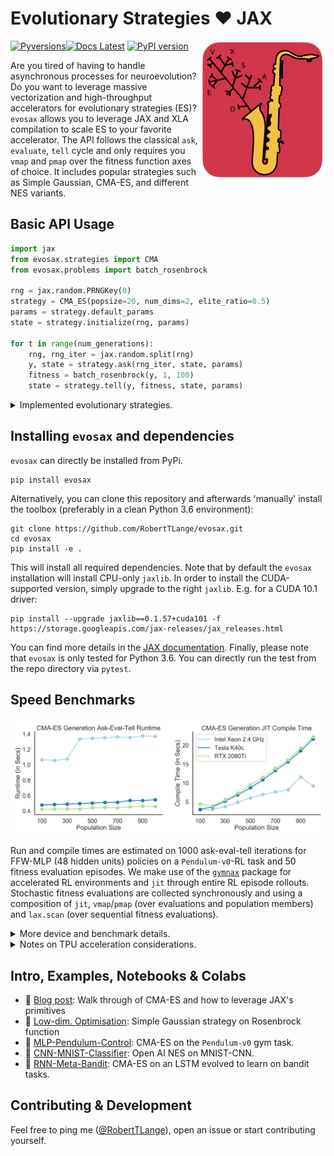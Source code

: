 # Evolutionary Strategies :heart: JAX
[![Pyversions](https://img.shields.io/pypi/pyversions/mle-toolbox.svg?style=flat-square)](https://pypi.python.org/pypi/mle-toolbox)[![Docs Latest](https://img.shields.io/badge/docs-dev-blue.svg)](https://github.com/RobertTLange/mle-toolbox/) [![PyPI version](https://badge.fury.io/py/mle-toolbox.svg)](https://badge.fury.io/py/mle-toolbox)
<a href="docs/evosax_transparent.png_2"><img src="docs/evosax_transparent_2.png" width="200" align="right" /></a>

Are you tired of having to handle asynchronous processes for neuroevolution? Do you want to leverage massive vectorization and high-throughput accelerators for evolutionary strategies (ES)? `evosax` allows you to leverage JAX and XLA compilation to scale ES to your favorite accelerator. The API follows the classical `ask`, `evaluate`, `tell` cycle and only requires you `vmap` and `pmap` over the fitness function axes of choice. It includes popular strategies such as Simple Gaussian, CMA-ES, and different NES variants.

## Basic API Usage

```python
import jax
from evosax.strategies import CMA
from evosax.problems import batch_rosenbrock

rng = jax.random.PRNGKey(0)
strategy = CMA_ES(popsize=20, num_dims=2, elite_ratio=0.5)
params = strategy.default_params
state = strategy.initialize(rng, params)

for t in range(num_generations):
    rng, rng_iter = jax.random.split(rng)
    y, state = strategy.ask(rng_iter, state, params)
    fitness = batch_rosenbrock(y, 1, 100)
    state = strategy.tell(y, fitness, state, params)
```

<details><summary>
Implemented evolutionary strategies.

</summary>

| Strategy | Reference | Implemented | Source Code | Example |
| --- | --- | --- | --- | --- |
| Simple Gaussian | :question: | :heavy_check_mark:  | [Click](evosax/strategies/gaussian.py) | [Low Dim. optimisation](notebooks/01_gaussian_strategy.ipynb)
| CMA-ES | [Hansen (2016)](https://arxiv.org/abs/1604.00772) | :heavy_check_mark:  | [Click](evosax/strategies/cma_es.py) | [Pendulum RL task](notebooks/pendulum_cma_es.ipynb)
| OpenAI-ES | [Salimans et al. (2017)](https://arxiv.org/pdf/1703.03864.pdf) | :heavy_check_mark:  | [Click](evosax/strategies/open_nes.py) | [Simple Quadratic](notebooks/quadratic_open_nes.ipynb)
| IPOP/BIPOP/SEP | - | :station:  | - | -
| NES | [Wierstra et al. (2014)](https://www.jmlr.org/papers/volume15/wierstra14a/wierstra14a.pdf) | :station:  | - | -
| PEPG | [Sehnke et al. (2009)](https://citeseerx.ist.psu.edu/viewdoc/download;jsessionid=A64D1AE8313A364B814998E9E245B40A?doi=10.1.1.180.7104&rep=rep1&type=pdf) | :station:  | - | -
</details>


## Installing `evosax` and dependencies

`evosax` can directly be installed from PyPi.

```
pip install evosax
```

Alternatively, you can clone this repository and afterwards 'manually' install the toolbox (preferably in a clean Python 3.6 environment):

```
git clone https://github.com/RobertTLange/evosax.git
cd evosax
pip install -e .
```

This will install all required dependencies. Note that by default the `evosax` installation will install CPU-only `jaxlib`. In order to install the CUDA-supported version, simply upgrade to the right `jaxlib`. E.g. for a CUDA 10.1 driver:

```
pip install --upgrade jaxlib==0.1.57+cuda101 -f https://storage.googleapis.com/jax-releases/jax_releases.html
```

You can find more details in the [JAX documentation](https://github.com/google/jax#installation). Finally, please note that `evosax` is only tested for Python 3.6. You can directly run the test from the repo directory via `pytest`.

## Speed Benchmarks

![](docs/benchmark.png)

Run and compile times are estimated on 1000 ask-eval-tell iterations for FFW-MLP (48 hidden units) policies on a `Pendulum-v0`-RL task and 50 fitness evaluation episodes. We make use of the [`gymnax`](https://github.com/RobertTLange/gymnax) package for accelerated RL environments and `jit` through entire RL episode rollouts. Stochastic fitness evaluations are collected synchronously and using a composition of `jit`, `vmap`/`pmap` (over evaluations and population members) and `lax.scan` (over sequential fitness evaluations).

<details> <summary>
  More device and benchmark details.

</summary>

| Name | Framework | Description | Device | Steps in Ep. | Number of Ep. |
| --- | --- | --- | --- | --- | --- |
CPU-STEP-GYM | OpenAI gym/NumPy | Single transition |2,7 GHz Intel Core i7| 1 | - |
</details>

<details> <summary>
  Notes on TPU acceleration considerations.

</summary>

- Implementing ES on TPUs requires significantly more tuning then originally expected. This may be partially due to the 128 x 128 layout of the systolic array matrix unit (MXU). Furthermore, efficient `pmap` is still work-in-progress.
</details>


## Intro, Examples, Notebooks & Colabs
* :book: [Blog post](https://roberttlange.github.io/posts/2020/12/neuroevolution-in-jax/): Walk through of CMA-ES and how to leverage JAX's primitives
* :notebook: [Low-dim. Optimisation](notebooks/01_gaussian_low_d.ipynb): Simple Gaussian strategy on Rosenbrock function
* :notebook: [MLP-Pendulum-Control](notebooks/02_cma_es_control.ipynb): CMA-ES on the `Pendulum-v0` gym task.
* :notebook: [CNN-MNIST-Classifier](notebooks/03_nes_cnn.ipynb): Open AI NES on MNIST-CNN.
* :notebook: [RNN-Meta-Bandit](notebooks/03_nes_cnn.ipynb): CMA-ES on an LSTM evolved to learn on bandit tasks.


## Contributing & Development

Feel free to ping me ([@RobertTLange](https://twitter.com/RobertTLange)), open an issue or start contributing yourself.
